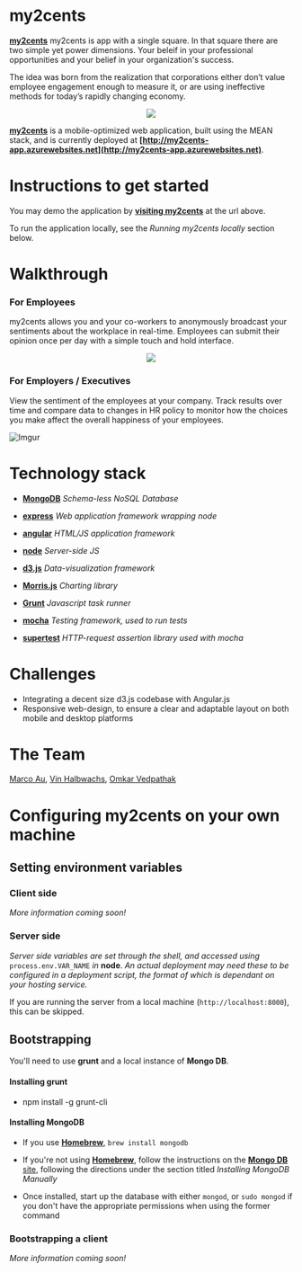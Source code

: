 my2cents
============

**[my2cents](http://my2cents-app.azurewebsites.net)** my2cents is app with a single square. In that square there are two simple yet power dimensions. Your beleif in your professional opportunities and your belief in your organization's success. 


The idea was born from the realization that corporations either don’t value employee engagement enough to measure it, or are using ineffective methods for today’s rapidly changing economy.

<p align="center">
  <img src="http://i.imgur.com/4nde7PN.png"/>
</p>

**[my2cents](http://my2cents-app.azurewebsites.net)** is a mobile-optimized web application, built using the MEAN stack, and is currently deployed at **[http://my2cents-app.azurewebsites.net](http://my2cents-app.azurewebsites.net)**.


Instructions to get started
==============================

You may demo the application by  **[visiting my2cents](http://my2cents-app.azurewebsites.net)**  at the url above.

To run the application locally, see the *Running my2cents locally* section below.


Walkthrough
==================

### For Employees

my2cents allows you and your co-workers to anonymously broadcast your sentiments about the workplace in real-time. Employees can submit their opinion once per day with a simple touch and hold interface.

<p align="center">
  <img src="http://i.imgur.com/ulrAk1W.png"/>
</p>


### For Employers / Executives

View the sentiment of the employees at your company.  Track results over time and compare data to changes in HR policy to monitor how the choices you make affect the overall happiness of your employees.

![Imgur](http://i.imgur.com/L6XUqA6.png)


Technology stack
============


* **[MongoDB](http://neo4j.org)** *Schema-less NoSQL Database*

* **[express](http://expressjs.com)** *Web application framework wrapping node*

* **[angular](http://angularjs.org)** *HTML/JS application framework*

* **[node](http://nodejs.org)** *Server-side JS*

* **[d3.js](http://d3js.org)** *Data-visualization framework*

* **[Morris.js](http://morrisjs.github.io/morris.js/index.html)** *Charting library* 

* **[Grunt](http://gruntjs.com/)** *Javascript task runner*

* **[mocha](http://visionmedia.github.io/mocha/)** *Testing framework, used to run tests*

* **[supertest](https://www.npmjs.org/package/supertest)** *HTTP-request assertion library used with mocha* 


Challenges
==================

* Integrating a decent size d3.js codebase with Angular.js
* Responsive web-design, to ensure a clear and adaptable layout on both mobile and desktop platforms


The Team
==================

[Marco Au](https://github.com/marcoau), [Vin Halbwachs](https://github.com/vhalbhwachs), [Omkar Vedpathak](https://github.com/omkarv)


Configuring **my2cents** on your own machine
==================

## Setting environment variables

### Client side

*More information coming soon!*

### Server side

*Server side variables are set through the shell, and accessed using* `process.env.VAR_NAME` *in* **node**. *An actual deployment may need these to be configured in a deployment script, the format of which is dependant on your hosting service.*

 If you are running the server from a local machine (`http://localhost:8000`), this can be skipped.


## Bootstrapping

You'll need to use **grunt** and a local instance of **Mongo DB**.

#### Installing **grunt**

* npm install -g grunt-cli

#### Installing **MongoDB**

* If you use **[Homebrew](http://brew.sh/)**, `brew install mongodb`

* If you're not using **[Homebrew](http://brew.sh/)**, follow the instructions on the [**Mongo DB** site](http://docs.mongodb.org/manual/tutorial/install-mongodb-on-os-x/), following the directions under the section titled *Installing MongoDB Manually*

* Once installed, start up the database with either `mongod`, or `sudo mongod` if you don't have the appropriate permissions when using the former command

### Bootstrapping a client

*More information coming soon!*
